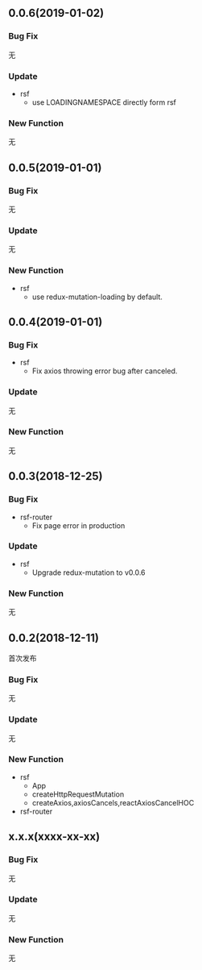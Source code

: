 ## 0.0.6(2019-01-02)

### Bug Fix

无

### Update

- rsf
  - use LOADINGNAMESPACE directly form rsf

### New Function

无

## 0.0.5(2019-01-01)

### Bug Fix

无

### Update

无

### New Function

- rsf
  - use redux-mutation-loading by default.

## 0.0.4(2019-01-01)

### Bug Fix

- rsf
  - Fix axios throwing error bug after canceled.

### Update

无

### New Function

无

## 0.0.3(2018-12-25)

### Bug Fix

- rsf-router
  - Fix page error in production

### Update

- rsf
  - Upgrade redux-mutation to v0.0.6

### New Function

无

## 0.0.2(2018-12-11)

首次发布

### Bug Fix

无

### Update

无

### New Function

- rsf
  - App
  - createHttpRequestMutation
  - createAxios,axiosCancels,reactAxiosCancelHOC
- rsf-router

## x.x.x(xxxx-xx-xx)

### Bug Fix

无

### Update

无

### New Function

无
